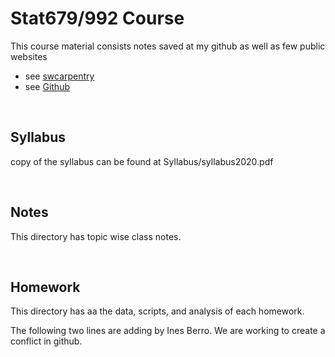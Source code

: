 # Stat679/992 Course

This course material consists notes saved at my github as well as few public websites
- see [swcarpentry](http://swcarpentry.github.io/shell-novice/)
- see [Github](http://cecileane.github.io/computingtools/pages/topics.html)
<p>&nbsp;</p>


## Syllabus
copy of the syllabus can be found at Syllabus/syllabus2020.pdf
<p>&nbsp;</p>



## Notes
This directory has topic wise class notes.
<p>&nbsp;</p>



## Homework
This directory has aa the data, scripts, and analysis of each homework.

The following two lines are adding by Ines Berro. 
We are working to create a conflict in github.


